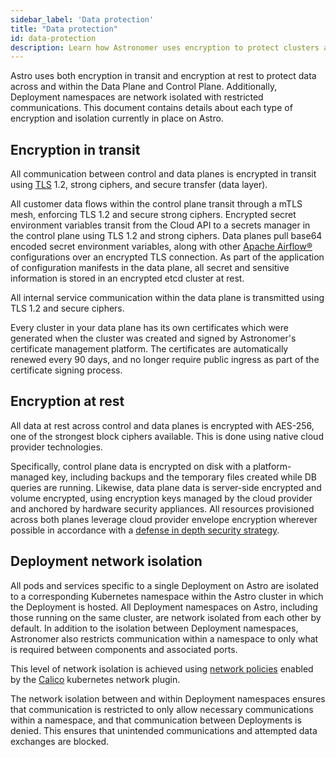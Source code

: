 ```yaml
---
sidebar_label: 'Data protection'
title: "Data protection"
id: data-protection
description: Learn how Astronomer uses encryption to protect clusters and data.
---
```


Astro uses both encryption in transit and encryption at rest to protect data across and within the Data Plane and Control Plane. Additionally, Deployment namespaces are network isolated with restricted communications. This document contains details about each type of encryption and isolation currently in place on Astro.

## Encryption in transit

All communication between control and data planes is encrypted in transit using [TLS](https://www.acunetix.com/blog/articles/tls-security-what-is-tls-ssl-part-1/) 1.2, strong ciphers, and secure transfer (data layer).

All customer data flows within the control plane transit through a mTLS mesh, enforcing TLS 1.2 and secure strong ciphers. Encrypted secret environment variables transit from the Cloud API to a secrets manager in the control plane using TLS 1.2 and strong ciphers. Data planes pull base64 encoded secret environment variables, along with other [Apache Airflow®](https://airflow.apache.org) configurations over an encrypted TLS connection. As part of the application of configuration manifests in the data plane, all secret and sensitive information is stored in an encrypted etcd cluster at rest.

All internal service communication within the data plane is transmitted using TLS 1.2 and secure ciphers.

Every cluster in your data plane has its own certificates which were generated when the cluster was created and signed by Astronomer's certificate management platform. The certificates are automatically renewed every 90 days, and no longer require public ingress as part of the certificate signing process.

## Encryption at rest

All data at rest across control and data planes is encrypted with AES-256, one of the strongest block ciphers available. This is done using native cloud provider technologies.

Specifically, control plane data is encrypted on disk with a platform-managed key, including backups and the temporary files created while DB queries are running. Likewise, data plane data is server-side encrypted and volume encrypted, using encryption keys managed by the cloud provider and anchored by hardware security appliances. All resources provisioned across both planes leverage cloud provider envelope encryption wherever possible in accordance with a [defense in depth security strategy](https://en.wikipedia.org/wiki/Defense_in_depth_(computing)).

## Deployment network isolation

All pods and services specific to a single Deployment on Astro are isolated to a corresponding Kubernetes namespace within the Astro cluster in which the Deployment is hosted. All Deployment namespaces on Astro, including those running on the same cluster, are network isolated from each other by default. In addition to the isolation between Deployment namespaces, Astronomer also restricts communication within a namespace to only what is required between components and associated ports.

This level of network isolation is achieved using [network policies](https://kubernetes.io/docs/concepts/services-networking/network-policies/) enabled by the [Calico](https://kubernetes.io/docs/concepts/cluster-administration/networking/#calico) kubernetes network plugin.

The network isolation between and within Deployment namespaces ensures that communication is restricted to only allow necessary communications within a namespace, and that communication between Deployments is denied. This ensures that unintended communications and attempted data exchanges are blocked.
